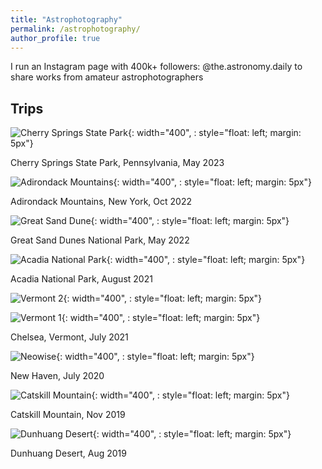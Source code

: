 ```yaml
---
title: "Astrophotography"
permalink: /astrophotography/
author_profile: true
---
```


I run an Instagram page with 400k+ followers: <a style="text-decoration:none" href="https://www.instagram.com/the.astronomy.daily/" target="_blank">@the.astronomy.daily</a> to share works from amateur astrophotographers

## Trips

<!-- \[2023.5\] Cherry Springs State Park, Pennsylvania\
\[2022.10\] Adirondack Mountains, New York\
\[2022.5\] Great Sand Dunes National Park, Colorado\
\[2021.9\] Chelsea, Vermont\
\[2021.8\] Acadia National Park, Maine\
\[2021.1\] Block Island, Rhode Island\
\[2019.11\] Catskill Mountain, New York\
\[2019.5\] Hokkaido, Japan\
\[2019.4\] Dunhuang Desert, China\
\[2019.2\] Dongji Island, China\
\[2018.6\] Batam, Indonesia\
\[2016-2018\] <a style="text-decoration:none" href="https://www.instagram.com/hc_astro/?hl=en" target="_blank">HCAstro</a>, Singapore -->

![Cherry Springs State Park](/images/photos/cherry_spring.jpeg){: width="400", : style="float: left; margin: 5px"}

Cherry Springs State Park, Pennsylvania, May 2023

![Adirondack Mountains](/images/photos/Adirondacks.jpeg){: width="400", : style="float: left; margin: 5px"}

Adirondack Mountains, New York, Oct 2022

![Great Sand Dune](/images/photos/Colorado.jpeg){: width="400", : style="float: left; margin: 5px"}

Great Sand Dunes National Park, May 2022

![Acadia National Park](/images/photos/Acadia.jpeg){: width="400", : style="float: left; margin: 5px"}

Acadia National Park, August 2021

![Vermont 2](/images/photos/Vermont.jpeg){: width="400", : style="float: left; margin: 5px"}

![Vermont 1](/images/photos/Vermont%202.jpeg){: width="400", : style="float: left; margin: 5px"}

Chelsea, Vermont, July 2021

![Neowise](/images/photos/Neowise.jpeg){: width="400", : style="float: left; margin: 5px"}

New Haven, July 2020

![Catskill Mountain](/images/photos/Catskill.jpeg){: width="400", : style="float: left; margin: 5px"}

Catskill Mountain, Nov 2019

![Dunhuang Desert](/images/photos/Dunhuang.jpeg){: width="400", : style="float: left; margin: 5px"}

Dunhuang Desert, Aug 2019

<!-- See more of my photos at: <a style="text-decoration:none" href="https://www.instagram.com/ziming.astro/" target="_blank">@ziming.astro</a> -->
